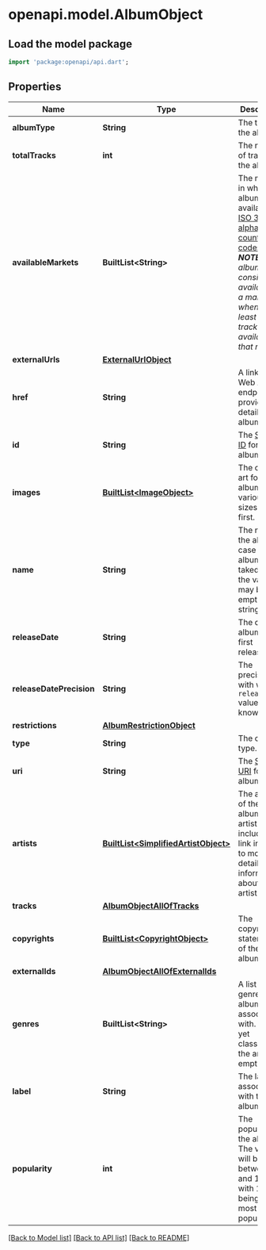 # openapi.model.AlbumObject

## Load the model package
```dart
import 'package:openapi/api.dart';
```

## Properties
Name | Type | Description | Notes
------------ | ------------- | ------------- | -------------
**albumType** | **String** | The type of the album.  | 
**totalTracks** | **int** | The number of tracks in the album. | 
**availableMarkets** | **BuiltList&lt;String&gt;** | The markets in which the album is available: [ISO 3166-1 alpha-2 country codes](http://en.wikipedia.org/wiki/ISO_3166-1_alpha-2). _**NOTE**: an album is considered available in a market when at least 1 of its tracks is available in that market._  | 
**externalUrls** | [**ExternalUrlObject**](ExternalUrlObject.md) |  | 
**href** | **String** | A link to the Web API endpoint providing full details of the album.  | 
**id** | **String** | The [Spotify ID](/documentation/web-api/concepts/spotify-uris-ids) for the album.  | 
**images** | [**BuiltList&lt;ImageObject&gt;**](ImageObject.md) | The cover art for the album in various sizes, widest first.  | 
**name** | **String** | The name of the album. In case of an album takedown, the value may be an empty string.  | 
**releaseDate** | **String** | The date the album was first released.  | 
**releaseDatePrecision** | **String** | The precision with which `release_date` value is known.  | 
**restrictions** | [**AlbumRestrictionObject**](AlbumRestrictionObject.md) |  | [optional] 
**type** | **String** | The object type.  | 
**uri** | **String** | The [Spotify URI](/documentation/web-api/concepts/spotify-uris-ids) for the album.  | 
**artists** | [**BuiltList&lt;SimplifiedArtistObject&gt;**](SimplifiedArtistObject.md) | The artists of the album. Each artist object includes a link in `href` to more detailed information about the artist.  | 
**tracks** | [**AlbumObjectAllOfTracks**](AlbumObjectAllOfTracks.md) |  | 
**copyrights** | [**BuiltList&lt;CopyrightObject&gt;**](CopyrightObject.md) | The copyright statements of the album.  | 
**externalIds** | [**AlbumObjectAllOfExternalIds**](AlbumObjectAllOfExternalIds.md) |  | 
**genres** | **BuiltList&lt;String&gt;** | A list of the genres the album is associated with. If not yet classified, the array is empty.  | 
**label** | **String** | The label associated with the album.  | 
**popularity** | **int** | The popularity of the album. The value will be between 0 and 100, with 100 being the most popular.  | 

[[Back to Model list]](../README.md#documentation-for-models) [[Back to API list]](../README.md#documentation-for-api-endpoints) [[Back to README]](../README.md)


